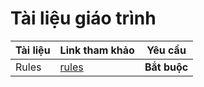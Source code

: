 # Tài liệu giáo trình

| Tài liệu | Link tham khảo    | Yêu cầu      |
|----------|-------------------|--------------|
| Rules    | [rules](rules.md) | **Bắt buộc** |
